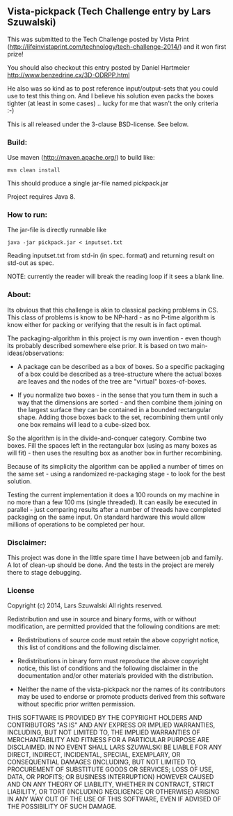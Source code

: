Vista-pickpack (Tech Challenge entry by Lars Szuwalski)
---------------------------------------------------------------------

This was submitted to the Tech Challenge posted by Vista Print (http://lifeinvistaprint.com/technology/tech-challenge-2014/) and it won first prize!

You should also checkout this entry posted by Daniel Hartmeier 
http://www.benzedrine.cx/3D-ODRPP.html

He also was so kind as to post reference input/output-sets that you could use to test this thing on. And I believe his solution even packs the boxes tighter (at least in some cases) .. lucky for me that wasn't the only criteria :-)

This is all released under the 3-clause BSD-license. See below.

### Build:
Use maven (http://maven.apache.org/) to build like:

    mvn clean install

This should produce a single jar-file named pickpack.jar

Project requires Java 8.

### How to run:
The jar-file is directly runnable like

    java -jar pickpack.jar < inputset.txt

Reading inputset.txt from std-in (in spec. format) and returning
result on std-out as spec.

NOTE: currently the reader will break the reading loop if it sees a blank line.

### About:
Its obvious that this challenge is akin to classical packing problems in CS.
This class of problems is know to be NP-hard - as no P-time algorithm is know
either for packing or verifying that the result is in fact optimal.

The packaging-algorithm in this project is my own invention - even though its probably described somewhere else prior.
It is based on two main-ideas/observations:

- A package can be described as a box of boxes. So a specific packaging of a box could be described as a
tree-structure where the actual boxes are leaves and the nodes of the tree are "virtual" boxes-of-boxes.


- If you normalize two boxes - in the sense that you turn them in such a way that the dimensions are 
sorted - and then combine them joining on the largest surface they can be contained in a bounded rectangular shape.
Adding those boxes back to the set, recombining them until only one box remains will lead to a cube-sized box.

So the algorithm is in the divide-and-conquer category. Combine two boxes. Fill the spaces left in the rectangular box
(using as many boxes as will fit) - then uses the resulting box as another box in further recombining.

Because of its simplicity the algorithm can be applied a number of times on the same set - using a randomized
 re-packaging stage - to look for the best solution.

Testing the current implementation it does a 100 rounds on my machine in no more than a few 100 ms (single threaded).
It can easily be executed in parallel - just comparing results after a number of threads have completed packaging on
the same input. On standard hardware this would allow millions of operations to be completed per hour.

### Disclaimer:
This project was done in the little spare time I have between job and family. A lot of clean-up should be done. And
the tests in the project are merely there to stage debugging.

### License
Copyright (c) 2014, Lars Szuwalski
All rights reserved.

Redistribution and use in source and binary forms, with or without
modification, are permitted provided that the following conditions are met:

- Redistributions of source code must retain the above copyright
  notice, this list of conditions and the following disclaimer.
  

- Redistributions in binary form must reproduce the above copyright
  notice, this list of conditions and the following disclaimer in the
  documentation and/or other materials provided with the distribution.


- Neither the name of the vista-pickpack nor the
  names of its contributors may be used to endorse or promote products
  derived from this software without specific prior written permission.

THIS SOFTWARE IS PROVIDED BY THE COPYRIGHT HOLDERS AND CONTRIBUTORS "AS IS" AND
ANY EXPRESS OR IMPLIED WARRANTIES, INCLUDING, BUT NOT LIMITED TO, THE IMPLIED
WARRANTIES OF MERCHANTABILITY AND FITNESS FOR A PARTICULAR PURPOSE ARE
DISCLAIMED. IN NO EVENT SHALL LARS SZUWALSKI BE LIABLE FOR ANY
DIRECT, INDIRECT, INCIDENTAL, SPECIAL, EXEMPLARY, OR CONSEQUENTIAL DAMAGES
(INCLUDING, BUT NOT LIMITED TO, PROCUREMENT OF SUBSTITUTE GOODS OR SERVICES;
LOSS OF USE, DATA, OR PROFITS; OR BUSINESS INTERRUPTION) HOWEVER CAUSED AND
ON ANY THEORY OF LIABILITY, WHETHER IN CONTRACT, STRICT LIABILITY, OR TORT
(INCLUDING NEGLIGENCE OR OTHERWISE) ARISING IN ANY WAY OUT OF THE USE OF THIS
SOFTWARE, EVEN IF ADVISED OF THE POSSIBILITY OF SUCH DAMAGE.
